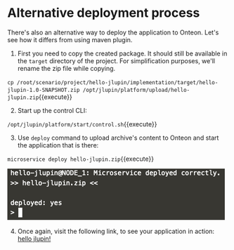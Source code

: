 # Alternative deployment process

There's also an alternative way to deploy the application to Onteon. Let's see how it differs from using maven plugin.

1. First you need to copy the created package. It should still be available in the `target` directory of the project. For simplification purposes, we'll rename the zip file while copying.

  `cp /root/scenario/project/hello-jlupin/implementation/target/hello-jlupin-1.0-SNAPSHOT.zip /opt/jlupin/platform/upload/hello-jlupin.zip`{{execute}}

2. Start up the control CLI:

  `/opt/jlupin/platform/start/control.sh`{{execute}}

3. Use `deploy` command to upload archive's content to Onteon and start the application that is there:

  `microservice deploy hello-jlupin.zip`{{execute}}

  ![Alternative deploy](assets/app-deploy-alt.png)

4. Once again, visit the following link, to see your application in action: [hello jlupin!](https://[[HOST_SUBDOMAIN]]-8000-[[KATACODA_HOST]].environments.katacoda.com/hello-jlupin/greeting)
